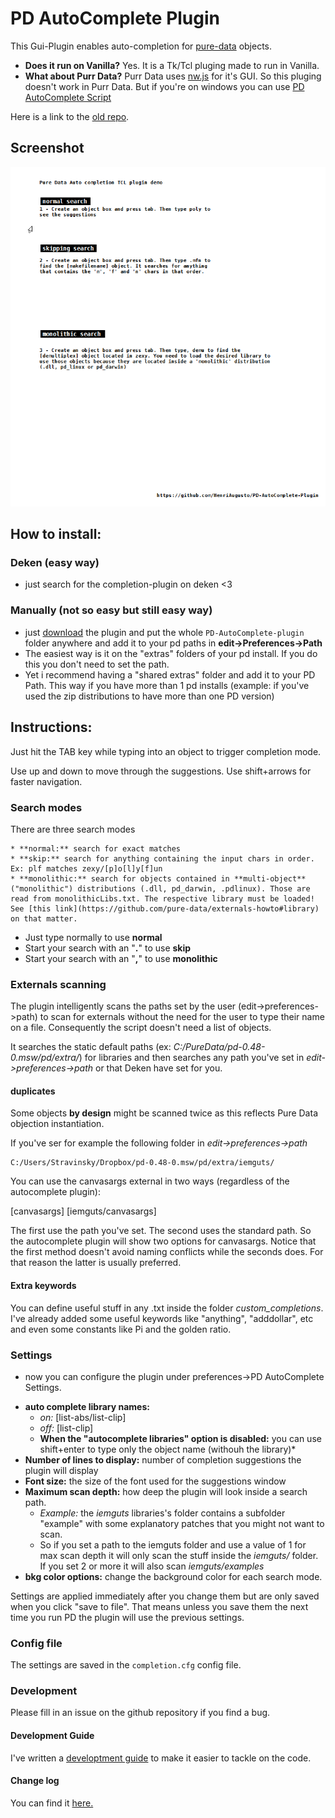 # PD AutoComplete Plugin

This Gui-Plugin enables auto-completion for [pure-data](http://puredata.info) objects. 

* **Does it run on Vanilla?** Yes. It is a Tk/Tcl pluging made to run in Vanilla.
* **What about Purr Data?** Purr Data uses [nw.js](https://nwjs.io/) for it's GUI. So this pluging doesn't work in Purr Data. But if you're on windows you can use [PD AutoComplete Script](https://github.com/HenriAugusto/PD-AutoComplete-Script)

Here is a link to the [old repo](https://github.com/gusano/completion-plugin).

## Screenshot

![PD AutoComplete Plugin gif](https://github.com/HenriAugusto/completion-plugin/blob/master/images/PD_completion-plugin_gif_demo.gif)

## How to install:

### Deken (easy way)

 - just search for the completion-plugin on deken <3

### Manually (not so easy but still easy way)

 - just [download](https://github.com/HenriAugusto/completion-plugin/releases) the plugin and put the whole `PD-AutoComplete-plugin` folder anywhere and add it to your pd paths in **edit->Preferences->Path**
 - The easiest way is it on the "extras" folders of your pd install. If you do this you don't need to set the path.
 - Yet i recommend having a "shared extras" folder and add it to your PD Path. This way if you have more than 1 pd installs (example: if you've used the zip distributions to have more than one PD version)


## Instructions:

Just hit the TAB key while typing into an object to trigger completion mode.

Use up and down to move through the suggestions. Use shift+arrows for faster navigation.

### Search modes

There are three search modes

    * **normal:** search for exact matches
    * **skip:** search for anything containing the input chars in order. Ex: plf matches zexy/[p]o[l]y[f]un
    * **monolithic:** search for objects contained in **multi-object** ("monolithic") distributions (.dll, pd_darwin, .pdlinux). Those are read from monolithicLibs.txt. The respective library must be loaded! See [this link](https://github.com/pure-data/externals-howto#library) on that matter.

* Just type normally to use **normal**
* Start your search with an "**.**" to use **skip**
* Start your search with an "**,**" to use **monolithic**

### Externals scanning

The plugin intelligently scans the paths set by the user (edit->preferences->path) to scan for externals without the need for the user to type their name on a file. Consequently the script doesn't need a list of objects. 

It searches the static default paths (ex: *C:/PureData/pd-0.48-0.msw/pd/extra/*) for libraries and then searches any path you've set in *edit->preferences->path* or that Deken have set for you.

#### duplicates

Some objects **by design** might be scanned twice as this reflects Pure Data objection instantiation.

If you've ser for example the following folder in *edit->preferences->path*

```
C:/Users/Stravinsky/Dropbox/pd-0.48-0.msw/pd/extra/iemguts/
```

You can use the canvasargs external in two ways (regardless of the autocomplete plugin):

[canvasargs]
[iemguts/canvasargs]

The first use the path you've set. The second uses the standard path. So the autocomplete plugin will show two options for canvasargs.
Notice that the first method doesn't avoid naming conflicts while the seconds does. For that reason the latter is usually preferred.

#### Extra keywords

You can define useful stuff in any .txt inside the folder *custom_completions*. I've already added some useful keywords like "anything", "adddollar", etc and even some constants like Pi and the golden ratio.

### Settings

* now you can configure the plugin under preferences->PD AutoComplete Settings.

 - **auto complete library names:**
   - *on:* [list-abs/list-clip]
   - *off:* [list-clip]
   - **When the "autocomplete libraries" option is disabled:** you can use shift+enter to type only the object name (withouh the library)*
- **Number of lines to display:** number of completion suggestions the plugin will display
- **Font size:** the size of the font used for the suggestions window
- **Maximum scan depth:** how deep the plugin will look inside a search path.
   - *Example:* the *iemguts* libraries's folder contains a subfolder "example" with some explanatory patches that you might not want to scan.
   - So if you set a path to the iemguts folder and use a value of 1 for max scan depth it will only scan the stuff inside the *iemguts/* folder. If you set 2 or more it will also scan *iemguts/examples*
- **bkg color options:** change the background color for each search mode.

Settings are applied immediately after you change them but are only saved when you click "save to file". That means unless you save them the next time you run PD the plugin will use the previous settings.

### Config file

The settings are saved in the `completion.cfg` config file.

### Development 

Please fill in an issue on the github repository if you find a bug.

#### Development Guide

I've written a [developtment guide](https://github.com/HenriAugusto/completion-plugin/blob/master/development%20guide.md) to make it easier to tackle on the code.

#### Change log

You can find it [here.](https://github.com/HenriAugusto/completion-plugin/blob/master/changelog.md)

